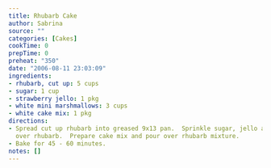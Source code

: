```yaml
---
title: Rhubarb Cake
author: Sabrina
source: ""
categories: [Cakes]
cookTime: 0
prepTime: 0
preheat: "350"
date: "2006-08-11 23:03:09"
ingredients:
- rhubarb, cut up: 5 cups
- sugar: 1 cup
- strawberry jello: 1 pkg
- white mini marshmallows: 3 cups
- white cake mix: 1 pkg
directions:
- Spread cut up rhubarb into greased 9x13 pan.  Sprinkle sugar, jello and marshmallows
  over rhubarb.  Prepare cake mix and pour over rhubarb mixture.
- Bake for 45 - 60 minutes.
notes: []
---
```



